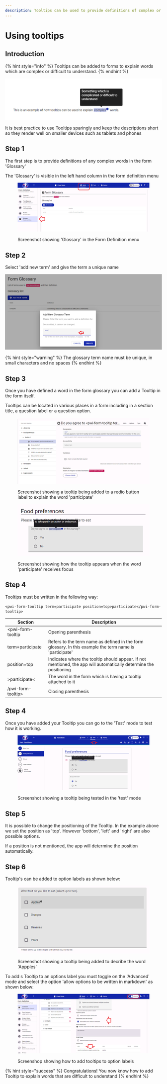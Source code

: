 ```yaml
---
description: Tooltips can be used to provide definitions of complex or technical words
---
```


# Using tooltips

## Introduction

{% hint style="info" %}
Tooltips can be added to forms to explain words which are complex or difficult to understand.&#x20;
{% endhint %}

![An example of a tooltip being used to explain the meaning of the word 'complex'](<../../../.gitbook/assets/image (299) (1) (1) (1) (1) (1) (1) (1).png>)

It is best practice to use Tooltips sparingly and keep the descriptions short so they render well on smaller devices such as tablets and phones

## Step 1

The first step is to provide definitions of any complex words in the form 'Glossary'

The 'Glossary' is visible in the left hand column in the form definition menu

<figure><img src="../../../.gitbook/assets/image (6) (1) (1) (1).png" alt=""><figcaption><p>Screenshot showing 'Glossary' in the Form Definition menu</p></figcaption></figure>

## Step 2

Select 'add new term' and give the term a unique name

![Screenshot showing the input feild for a new glossary term](<../../../.gitbook/assets/image (301) (1) (1) (1) (1) (1) (1) (1) (2).png>)

{% hint style="warning" %}
The glossary term name must be unique, in small characters and no spaces
{% endhint %}

## Step 3

Once you have defined a word in the form glossary you can add a Tooltip in the form itself.

Tooltips can be located in various places in a form including in a section title, a question label or a question option.

<figure><img src="../../../.gitbook/assets/image (1) (1) (1) (1) (1) (1) (1) (1) (1) (1) (1) (1).png" alt=""><figcaption><p>Screenshot showing a tooltip being added to a redio button label to explain the word 'participate'</p></figcaption></figure>

<figure><img src="../../../.gitbook/assets/image (2) (1) (1) (1) (1) (1) (1) (1) (1).png" alt=""><figcaption><p>Screenshot showing how the tooltip appears when the word 'participate' receives focus</p></figcaption></figure>

## Step 4

Tooltips must be written in the following way:

```
<pwi-form-tooltip term=participate position=top>participate</pwi-form-tooltip>
```

| Section            | Description                                                                                                       |
| ------------------ | ----------------------------------------------------------------------------------------------------------------- |
| \<pwi-form-tooltip | Opening parenthesis                                                                                               |
| term=participate   | Refers to the term name as defined in the form glossary. In this example the term name is 'participate'           |
| position=top       | Indicates where the tooltip should appear. If not mentioned, the app will automatically determine the positioning |
| >participate<      | The word in the form which is having a tooltip attached to it                                                     |
| /pwi-form-tooltip> | Closing parenthesis                                                                                               |

## Step 4

Once you have added your Tooltip you can go to the 'Test' mode to test how it is working.

<figure><img src="../../../.gitbook/assets/image (3) (1) (1) (1) (1) (1) (1) (1).png" alt=""><figcaption><p>Screenshot showing a tooltip being tested in the 'test' mode</p></figcaption></figure>

## Step 5

It is possible to change the positioning of the Tooltip. In the example above we set the position as 'top'. However 'bottom', 'left' and 'right' are also possible options.

If a position is not mentioned, the app will determine the position automatically.

## Step 6

Tooltip's can be added to option labels as shown below:

<figure><img src="../../../.gitbook/assets/image (4) (1) (1) (1) (1) (1).png" alt=""><figcaption><p>Screenshot showing a tooltip being added to decribe the word 'Appples'</p></figcaption></figure>

To add s Tooltip to an options label you must toggle on the 'Advanced' mode and select the option 'allow options to be written in markdown' as shown below:

<figure><img src="../../../.gitbook/assets/image (5) (1) (1) (1) (1).png" alt=""><figcaption><p>Screenshop showing how to add tooltips to option labels</p></figcaption></figure>

{% hint style="success" %}
Congratulations!  You now know how to add Tooltip to explain words that are difficult to understand
{% endhint %}
